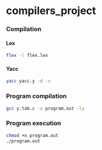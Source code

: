 # compilers_project

### Compilation

#### Lex

```bash
flex -l flex.lex
```

#### Yacc

```bash
yacc yacc.y -d -v
```

### Program compilation

```bash
gcc y.tab.c -o program.out -ly
```

### Program execution

```bash
chmod +x program.out
./program.out
```
